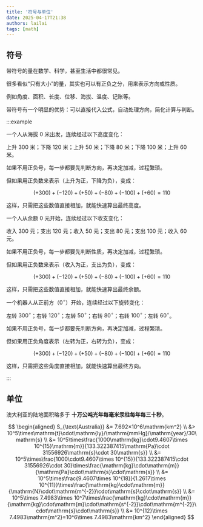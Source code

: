 ```yaml
---
title: '符号与单位'
date: 2025-04-17T21:38
authors: lailai
tags: [math]
---
```


<!-- truncate -->

## 符号

带符号的量在数学、科学，甚至生活中都很常见。

很多看似“只有大小”的量，其实也可以有正负之分，用来表示方向或性质。

例如角度、面积、长度、位移、海拔、温度、记账等。

带符号有一个明显的优势：可以直接代入公式，自动处理方向，简化计算与判断。

:::example

<Tabs>
<TabItem value="海拔">

一个人从海拔 $0$ 米出发，连续经过以下高度变化：

上升 $300$ 米；下降 $120$ 米；上升 $50$ 米；下降 $80$ 米；下降 $100$ 米；上升 $60$ 米。

如果不用正负号，每一步都要先判断方向，再决定加减，过程繁琐。

但如果用正负数来表示（上升为正，下降为负），变成：

$$
(+300)+(-120)+(+50)+(-80)+(-100)+(+60)=110
$$

这样，只需把这些数值直接相加，就能快速算出最终高度。

</TabItem>
<TabItem value="记账">

一个人从余额 $0$ 元开始，连续经过以下收支变化：

收入 $300$ 元；支出 $120$ 元；收入 $50$ 元；支出 $80$ 元；支出 $100$ 元；收入 $60$ 元。

如果不用正负号，每一步都要先判断性质，再决定加减，过程繁琐。

但如果用正负数来表示（收入为正，支出为负），变成：

$$
(+300)+(-120)+(+50)+(-80)+(-100)+(+60)=110
$$

这样，只需把这些数值直接相加，就能快速算出最终余额。

</TabItem>
<TabItem value="角度">

一个机器人从正前方（$0^\circ$）开始，连续经过以下旋转变化：

左转 $300^\circ$；右转 $120^\circ$；左转 $50^\circ$；右转 $80^\circ$；右转 $100^\circ$；左转 $60^\circ$。

如果不用正负号，每一步都要先判断方向，再决定加减，过程繁琐。

但如果用正负角度表示（左转为正，右转为负），变成：

$$
(+300)+(-120)+(+50)+(-80)+(-100)+(+60)=110
$$

这样，只需把这些角度直接相加，就能快速算出最终方向。

</TabItem>
</Tabs>

:::

## 单位

澳大利亚的陆地面积略多于 **十万公吨光年每毫米汞柱每年每三十秒**。

$$
\begin{aligned}
  S_{\text{Australia}} &= 7.692×10^6\mathrm{km^2} \\
  &> 10^5\times\mathrm{t}\cdot\mathrm{ly}/\mathrm{mmHg}/\mathrm{year}/30\mathrm{s} \\
  &= 10^5\times\frac{1000\mathrm{kg}\cdot9.4607\times 10^{15}\mathrm{m}}{133.322387415\mathrm{Pa}\cdot 31556926\mathrm{s}\cdot 30\mathrm{s}} \\
  &= 10^5\times\frac{1000\cdot9.4607\times 10^{15}}{133.322387415\cdot 31556926\cdot 30}\times\frac{\mathrm{kg}\cdot\mathrm{m}}{\mathrm{Pa}\cdot\mathrm{s}\cdot\mathrm{s}} \\
  &= 10^5\times\frac{9.4607\times 10^{18}}{1.2617\times 10^{11}}\times\frac{\mathrm{kg}\cdot\mathrm{m}}{\mathrm{N}\cdot\mathrm{m^{-2}}\cdot\mathrm{s}\cdot\mathrm{s}} \\
  &= 10^5\times 7.4983\times 10^7\times\frac{\mathrm{kg}\cdot\mathrm{m}}{\mathrm{kg}\cdot\mathrm{m}\cdot\mathrm{s^{-2}}\cdot\mathrm{m^{-2}}\cdot\mathrm{s}\cdot\mathrm{s}} \\
  &= 10^{12}\times 7.4983\mathrm{m^2}=10^6\times 7.4983\mathrm{km^2}
\end{aligned}
$$
